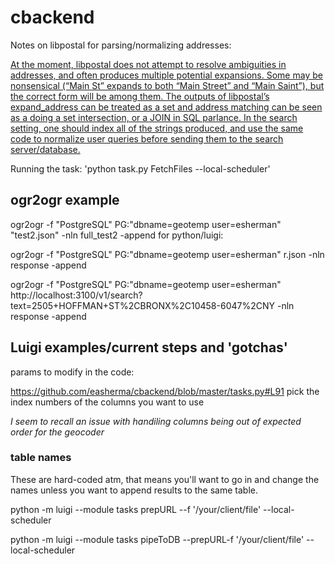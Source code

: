 # cbackend

Notes on libpostal for parsing/normalizing addresses:

[At the moment, libpostal does not attempt to resolve ambiguities in addresses, and often produces multiple potential expansions. Some may be nonsensical (“Main St” expands to both “Main Street” and “Main Saint”), but the correct form will be among them. The outputs of libpostal’s expand_address can be treated as a set and address matching can be seen as a doing a set intersection, or a JOIN in SQL parlance. In the search setting, one should index all of the strings produced, and use the same code to normalize user queries before sending them to the search server/database.](https://medium.com/@albarrentine/statistical-nlp-on-openstreetmap-b9d573e6cc86#.3k21scg7o)

Running the task:
'python task.py FetchFiles --local-scheduler'

## ogr2ogr example 
ogr2ogr -f "PostgreSQL" PG:"dbname=geotemp user=esherman" "test2.json" -nln full_test2 -append
for python/luigi:

ogr2ogr -f "PostgreSQL" PG:"dbname=geotemp user=esherman" r.json -nln response -append

ogr2ogr -f "PostgreSQL" PG:"dbname=geotemp user=esherman" http://localhost:3100/v1/search?text=2505+HOFFMAN+ST%2CBRONX%2C10458-6047%2CNY -nln response -append

## Luigi examples/current steps and 'gotchas'

params to modify in the code:

https://github.com/easherma/cbackend/blob/master/tasks.py#L91 pick the index numbers of the columns you want to use

_I seem to recall an issue with handiling columns being out of expected order for the geocoder_

### table names
These are hard-coded atm, that means you'll want to go in and change the names unless you want to append results to the same table. 


 python -m luigi --module tasks prepURL --f '/your/client/file' --local-scheduler
 
 python -m luigi --module tasks pipeToDB --prepURL-f '/your/client/file' --local-scheduler



